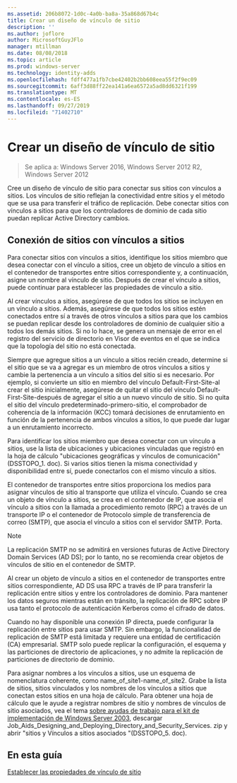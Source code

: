 ```yaml
---
ms.assetid: 206b8072-1d0c-4a0b-ba8a-35a868d67b4c
title: Crear un diseño de vínculo de sitio
description: ''
ms.author: joflore
author: MicrosoftGuyJFlo
manager: mtillman
ms.date: 08/08/2018
ms.topic: article
ms.prod: windows-server
ms.technology: identity-adds
ms.openlocfilehash: fdff477a1fb7cbe42402b2bb608eea55f2f9ec09
ms.sourcegitcommit: 6aff3d88ff22ea141a6ea6572a5ad8dd6321f199
ms.translationtype: MT
ms.contentlocale: es-ES
ms.lasthandoff: 09/27/2019
ms.locfileid: "71402710"
---
```

# <a name="creating-a-site-link-design"></a>Crear un diseño de vínculo de sitio

>Se aplica a: Windows Server 2016, Windows Server 2012 R2, Windows Server 2012

Cree un diseño de vínculo de sitio para conectar sus sitios con vínculos a sitios. Los vínculos de sitio reflejan la conectividad entre sitios y el método que se usa para transferir el tráfico de replicación. Debe conectar sitios con vínculos a sitios para que los controladores de dominio de cada sitio puedan replicar Active Directory cambios.  
  
## <a name="connecting-sites-with-site-links"></a>Conexión de sitios con vínculos a sitios

Para conectar sitios con vínculos a sitios, identifique los sitios miembro que desea conectar con el vínculo a sitios, cree un objeto de vínculo a sitios en el contenedor de transportes entre sitios correspondiente y, a continuación, asigne un nombre al vínculo de sitio. Después de crear el vínculo a sitios, puede continuar para establecer las propiedades de vínculo a sitio.  
  
Al crear vínculos a sitios, asegúrese de que todos los sitios se incluyen en un vínculo a sitios. Además, asegúrese de que todos los sitios estén conectados entre sí a través de otros vínculos a sitios para que los cambios se puedan replicar desde los controladores de dominio de cualquier sitio a todos los demás sitios. Si no lo hace, se genera un mensaje de error en el registro del servicio de directorio en Visor de eventos en el que se indica que la topología del sitio no está conectada.  
  
Siempre que agregue sitios a un vínculo a sitios recién creado, determine si el sitio que se va a agregar es un miembro de otros vínculos a sitios y cambie la pertenencia a un vínculo a sitios del sitio si es necesario. Por ejemplo, si convierte un sitio en miembro del vínculo Default-First-Site-al crear el sitio inicialmente, asegúrese de quitar el sitio del vínculo Default-First-Site-después de agregar el sitio a un nuevo vínculo de sitio. Si no quita el sitio del vínculo predeterminado-primero-sitio, el comprobador de coherencia de la información (KCC) tomará decisiones de enrutamiento en función de la pertenencia de ambos vínculos a sitios, lo que puede dar lugar a un enrutamiento incorrecto.  
  
Para identificar los sitios miembro que desea conectar con un vínculo a sitios, use la lista de ubicaciones y ubicaciones vinculadas que registró en la hoja de cálculo "ubicaciones geográficas y vínculos de comunicación" (DSSTOPO_1. doc). Si varios sitios tienen la misma conectividad y disponibilidad entre sí, puede conectarlos con el mismo vínculo a sitios.  
  
El contenedor de transportes entre sitios proporciona los medios para asignar vínculos de sitio al transporte que utiliza el vínculo. Cuando se crea un objeto de vínculo a sitios, se crea en el contenedor de IP, que asocia el vínculo a sitios con la llamada a procedimiento remoto (RPC) a través de un transporte IP o el contenedor de Protocolo simple de transferencia de correo (SMTP), que asocia el vínculo a sitios con el servidor SMTP. Porta.  
  
> [!NOTE]  
> La replicación SMTP no se admitirá en versiones futuras de Active Directory Domain Services (AD DS); por lo tanto, no se recomienda crear objetos de vínculos de sitio en el contenedor de SMTP.  
  
Al crear un objeto de vínculo a sitios en el contenedor de transportes entre sitios correspondiente, AD DS usa RPC a través de IP para transferir la replicación entre sitios y entre los controladores de dominio. Para mantener los datos seguros mientras están en tránsito, la replicación de RPC sobre IP usa tanto el protocolo de autenticación Kerberos como el cifrado de datos.  
  
Cuando no hay disponible una conexión IP directa, puede configurar la replicación entre sitios para usar SMTP. Sin embargo, la funcionalidad de replicación de SMTP está limitada y requiere una entidad de certificación (CA) empresarial. SMTP solo puede replicar la configuración, el esquema y las particiones de directorio de aplicaciones, y no admite la replicación de particiones de directorio de dominio.  
  
Para asignar nombres a los vínculos a sitios, use un esquema de nomenclatura coherente, como name_of_site1-name_of_site2. Grabe la lista de sitios, sitios vinculados y los nombres de los vínculos a sitios que conectan estos sitios en una hoja de cálculo. Para obtener una hoja de cálculo que le ayude a registrar nombres de sitio y nombres de vínculos de sitio asociados, vea el tema [sobre ayudas de trabajo para el kit de implementación de Windows Server 2003](https://go.microsoft.com/fwlink/?LinkID=102558), descargar Job_Aids_Designing_and_Deploying_Directory_and_Security_Services. zip y abrir "sitios y Vínculos a sitios asociados "(DSSTOPO_5. doc).  
  
## <a name="in-this-guide"></a>En esta guía

[Establecer las propiedades de vínculo de sitio](Setting-Site-Link-Properties.md)  

